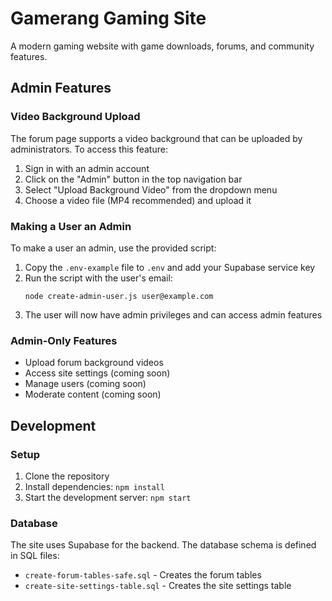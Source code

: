 # Gamerang Gaming Site

A modern gaming website with game downloads, forums, and community features.

## Admin Features

### Video Background Upload

The forum page supports a video background that can be uploaded by administrators. To access this feature:

1. Sign in with an admin account
2. Click on the "Admin" button in the top navigation bar
3. Select "Upload Background Video" from the dropdown menu
4. Choose a video file (MP4 recommended) and upload it

### Making a User an Admin

To make a user an admin, use the provided script:

1. Copy the `.env-example` file to `.env` and add your Supabase service key
2. Run the script with the user's email:
   ```
   node create-admin-user.js user@example.com
   ```
3. The user will now have admin privileges and can access admin features

### Admin-Only Features

- Upload forum background videos
- Access site settings (coming soon)
- Manage users (coming soon)
- Moderate content (coming soon)

## Development

### Setup

1. Clone the repository
2. Install dependencies: `npm install`
3. Start the development server: `npm start`

### Database

The site uses Supabase for the backend. The database schema is defined in SQL files:
- `create-forum-tables-safe.sql` - Creates the forum tables
- `create-site-settings-table.sql` - Creates the site settings table 